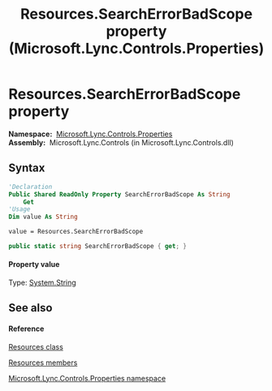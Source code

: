﻿---
title: Resources.SearchErrorBadScope property  (Microsoft.Lync.Controls.Properties)
TOCTitle: 'SearchErrorBadScope property '
ms:assetid: P:Microsoft.Lync.Controls.Properties.Resources.SearchErrorBadScope_DI_3_UC_OCS14MrefLyncWPF
ms:mtpsurl: https://msdn.microsoft.com/en-us/library/microsoft.lync.controls.properties.resources.searcherrorbadscope_di_3_uc_ocs14mreflyncwpf(v=office.15)
ms:contentKeyID: 48592340
ms.date: 07/28/2014
mtps_version: v=office.15
f1_keywords:
- Microsoft.Lync.Controls.Properties.Resources.SearchErrorBadScope
dev_langs:
- CSharp
- JScript
- VB
- other
---

# Resources.SearchErrorBadScope property

**Namespace:**  [Microsoft.Lync.Controls.Properties](microsoft-lync-controls-properties-namespace_1.md)  
**Assembly:**  Microsoft.Lync.Controls (in Microsoft.Lync.Controls.dll)

## Syntax

``` vb
'Declaration
Public Shared ReadOnly Property SearchErrorBadScope As String
    Get
'Usage
Dim value As String

value = Resources.SearchErrorBadScope
```

``` csharp
public static string SearchErrorBadScope { get; }
```

#### Property value

Type: [System.String](http://msdn2.microsoft.com/en-us/library/s1wwdcbf)  

## See also

#### Reference

[Resources class](resources-class-microsoft-lync-controls-properties_1.md)

[Resources members](resources-members-microsoft-lync-controls-properties_1.md)

[Microsoft.Lync.Controls.Properties namespace](microsoft-lync-controls-properties-namespace_1.md)

